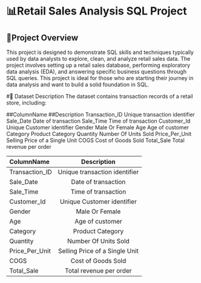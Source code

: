  

# 📊Retail Sales Analysis SQL Project

## 🚀Project Overview


This project is designed to demonstrate SQL skills and techniques typically used by data analysts to explore, clean, and analyze retail sales data. The project involves setting up a retail sales database, performing exploratory data analysis (EDA), and answering specific business questions through SQL queries. This project is ideal for those who are starting their journey in data analysis and want to build a solid foundation in SQL.

#📂 Dataset Description
The dataset contains transaction records of a retail store, including:

##ColumnName	          ##Description
  Transaction_ID	        Unique transaction identifier
  Sale_Date	             Date of transaction
  Sale_Time	             Time of transaction
  Customer_Id	           Unique Customer identifier
  Gender	                Male Or Female
  Age                    Age of customer
  Category               Product Category
  Quantity               Number Of Units Sold
  Price_Per_Unit         Selling Price of a Single Unit
  COGS                   Cost of Goods Sold
  Total_Sale	            Total revenue per order

  | ColumnName | Description |
|:----------|:-----------:|
| Transaction_ID	     |  Unique transaction identifier     | 
| Sale_Date      |  Date of transaction       | 
| Sale_Time	     |  Time of transaction     | 
| Customer_Id     |  Unique Customer identifier       | 
| Gender	     |  Male Or Female     | 
| Age      |  Age of customer       | 
| Category	     |  Product Category     | 
| Quantity     |  Number Of Units Sold       | 
| Price_Per_Unit	     |  Selling Price of a Single Unit     | 
| COGS      |  Cost of Goods Sold       | 
| Total_Sale      |  Total revenue per order       |

